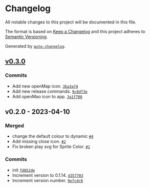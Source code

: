 # Changelog

All notable changes to this project will be documented in this file.

The format is based on [Keep a Changelog](https://keepachangelog.com/en/1.0.0/)
and this project adheres to [Semantic Versioning](https://semver.org/spec/v2.0.0.html).

Generated by [`auto-changelog`](https://github.com/CookPete/auto-changelog).

## [v0.3.0](https://github.com/alan-wu/svg-sprite/compare/v0.2.0...v0.3.0)

### Commits

- Add new openMap icon. [`3ba3a74`](https://github.com/alan-wu/svg-sprite/commit/3ba3a7408052b0add54b83de309d7c40b90c94eb)
- Add new release commands. [`9c8df3e`](https://github.com/alan-wu/svg-sprite/commit/9c8df3ed3b31d25eb45c425c0b10f8eef21f1753)
- Add openMao icon to app. [`3a1f708`](https://github.com/alan-wu/svg-sprite/commit/3a1f708bd10de4ffb3b674d1d84778e54d204f6c)

## v0.2.0 - 2023-04-10

### Merged

- change the default colour to dynamic [`#4`](https://github.com/alan-wu/svg-sprite/pull/4)
- Add missing close icon. [`#2`](https://github.com/alan-wu/svg-sprite/pull/2)
- Fix broken play svg for Sprite Color. [`#1`](https://github.com/alan-wu/svg-sprite/pull/1)

### Commits

- init [`fd852de`](https://github.com/alan-wu/svg-sprite/commit/fd852de4207df30dbf9a71486496f217305d60dd)
- Increment version to 0.1.14. [`d357703`](https://github.com/alan-wu/svg-sprite/commit/d3577032dc005a2d1ae62f10c6fcd80df56f4773)
- Increment version number. [`9efcdc0`](https://github.com/alan-wu/svg-sprite/commit/9efcdc07aaca75889df1301cc0a1aaea6259accd)
